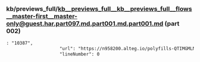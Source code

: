 ### kb/previews_full/kb__previews_full__kb__previews_full__flows__master-first__master-only@guest.har.part097.md.part001.md.part001.md (part 002)

```md
: "10387",
                    "url": "https://n958200.alteg.io/polyfills-QTIMGMLN.js",
                    "lineNumber": 0
```

```
